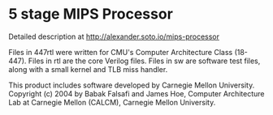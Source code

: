 5 stage MIPS Processor
===========

Detailed description at http://alexander.soto.io/mips-processor

Files in 447rtl were written for CMU's Computer Architecture Class (18-447). Files in rtl are the core Verilog files. Files in sw are software test files, along with a small kernel and TLB miss handler.

This product includes software developed by Carnegie Mellon University. 
Copyright (c) 2004 by Babak Falsafi and James Hoe,
Computer Architecture Lab at Carnegie Mellon (CALCM), 
Carnegie Mellon University.
